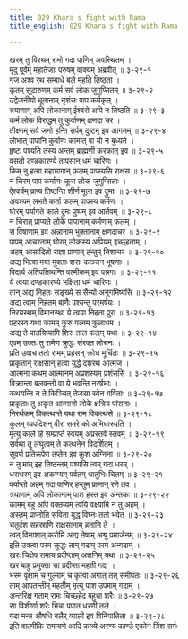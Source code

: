 ```yaml
---
title: 029 Khara s fight with Rama
title_english: 029 Khara s fight with Rama

---
```

<div class="audioEmbed"  caption="श्रीराम-हरिसीताराममूर्ति-घनपाठिभ्यां वचनम्" src="https://archive.org/download/Ramayana-recitation-Sriram-harisItArAmamUrti-Ghanapaati-v2/Kanda_3/Kanda_3_ARK-029-Khara_Nribhartha_Sanam.mp3"></div>

खरम् तु विरथम् रामो गदा पाणिम् अवस्थितम् ।  
मृदु पूर्वम् महातेजाः परुषम् वाक्यम् अब्रवीत् ॥ ३-२९-१  
गज अश्व रथ सम्बाधे बले महति तिष्ठता ।  
कृतम् सुदारुणम् कर्म सर्व लोक जुगुप्सितम् ॥ ३-२९-२  
उद्वेजनीयो भूतानाम् नृशंसः पाप कर्मकृत् ।  
त्रयाणाम् अपि लोकानाम् ईश्वरो अपि न तिष्ठति ॥ ३-२९-३  
कर्म लोक विरुद्धम् तु कुर्वाणम् क्षणदा चर ।  
तीक्ष्णम् सर्व जनो हन्ति सर्पम् दुष्टम् इव आगतम् ॥ ३-२९-४  
लोभात् पापानि कुर्वाणः कामात् वा यो न बुध्यते ।  
हृष्टः पश्यति तस्य अन्तम् ब्राह्मणी करकात् इव ॥ ३-२९-५  
वसतो दण्डकारण्ये तापसान् धर्म चारिणः ।  
किम् नु हत्वा महाभागान् फलम् प्राप्स्यसि राक्षस ॥ ३-२९-६  
न चिरम् पाप कर्माणः क्रूरा लोक जुगुप्सिताः ।  
ऐश्वर्यम् प्राप्य तिष्ठन्ति शीर्ण मूला इव द्रुमाः ॥ ३-२९-७  
अवश्यम् लभते कर्ता फलम् पापस्य कर्मणः ।  
घोरम् पर्यागते काले द्रुमः पुष्पम् इव आर्तवम् ॥ ३-२९-८  
न चिरात् प्राप्यते लोके पापानाम् कर्मणाम् फलम् ।  
स विषाणाम् इव अन्नानाम् भुक्तानाम् क्षणदाचर ॥ ३-२९-९  
पापम् आचरताम् घोरम् लोकस्य अप्रियम् इच्छ्हताम् ।  
अहम् आसादितो राज्ञा प्राणान् हन्तुम् निशाचर ॥ ३-२९-१०  
अद्य भित्वा मया मुक्ताः शराः काञ्चन भूषणाः ।  
विदार्य अतिपतिष्यन्ति वल्मीकम् इव पन्नगाः ॥ ३-२९-११  
ये त्वया दण्डकारण्ये भक्षिता धर्म चारिणः ।  
तान् अद्य निहतः सङ्ख्ये स सैन्यो अनुगमिष्यसि ॥ ३-२९-१२  
अद्य त्वाम् निहतम् बाणैः पश्यन्तु परमर्षयः ।  
निरयस्थम् विमानस्था ये त्वया निहता पुरा ॥ ३-२९-१३  
प्रहरस्व यथा कामम् कुरु यत्नम् कुलाधम ।  
अद्य ते पातयिष्यामि शिरः ताल फलम् यथा ॥ ३-२९-१४  
एवम् उक्तः तु रामेण क्रुद्धः संरक्त लोचनः ।  
प्रति उवाच ततो रामम् प्रहसन् क्रोध मूर्चितः ॥ ३-२९-१५  
प्राकृतान् राक्षसान् हत्वा युद्धे दशरथ आत्मज ।  
आत्मना कथम् आत्मानम् अप्रशस्यम् प्रशंससि ॥ ३-२९-१६  
विक्रान्ता बलवन्तो वा ये भवन्ति नरर्षभाः ।  
कथयन्ति न ते किञ्चित् तेजसा स्वेन गर्विताः ॥ ३-२९-१७  
प्राकृताः तु अकृत आत्मानो लोके क्षत्रिय पांसनाः ।  
निरर्थकम् विकत्थन्ते यथा राम विकत्थसे ॥ ३-२९-१८  
कुलम् व्यपदिशन् वीरः समरे को अभिधास्यति ।  
मृत्यु काले हि सम्प्राप्ते स्वयम् अप्रस्तवे स्तवम् ॥ ३-२९-१९  
सर्वथा तु लघुत्वम् ते कत्थनेन विदर्शितम् ।  
सुवर्ण प्रतिरूपेण तप्तेन इव कुश अग्निना ॥ ३-२९-२०  
न तु माम् इह तिष्ठन्तम् पश्यसि त्वम् गदा धरम् ।  
धराधरम् इव अकम्प्यम् पर्वतम् धातुभिः चितम् ॥ ३-२९-२१  
पर्याप्तो अहम् गदा पाणिर् हन्तुम् प्राणान् रणे तव ।  
त्रयाणाम् अपि लोकानाम् पाश हस्त इव अन्तकः ॥ ३-२९-२२  
कामम् बहु अपि वक्तव्यम् त्वयि वक्ष्यामि न तु अहम् ।  
अस्तम् प्राप्नोति सविता युद्ध विघ्नः ततो भवेत् ॥ ३-२९-२३  
चतुर्दश सहस्राणि राक्षसानाम् हतानि ते ।  
त्वत् विनाशात् करोमि अद्य तेषाम् अश्रु प्रमार्जनम् ॥ ३-२९-२४  
इति उक्त्वा परम क्रुद्धः ताम् गदाम् परम अन्गदाम् ।  
खरः चिक्षेप रामाय प्रदीप्ताम् अशनिम् यथा ॥ ३-२९-२५  
खर बाहु प्रमुक्ता सा प्रदीप्ता महती गदा ।  
भस्म वृक्षाम् च गुल्माम् च कृत्वा अगात् तत् समीपतः ॥ ३-२९-२६  
ताम् आपतन्तीम् महतीम् मृत्यु पाश उपमाम् गदाम् ।  
अन्तरिक्ष गताम् रामः चिच्छ्हेद बहुधा शरैः ॥ ३-२९-२७  
सा विशीर्णा शरैः भिन्ना पपात धरणी तले ।  
गदा मन्त्र औषधि बलैर् व्याली इव विनिपातिता ॥ ३-२९-२८  
इति वाल्मीकि रामायणे आदि काव्ये अरण्य काण्डे एकोन त्रिंश सर्गः